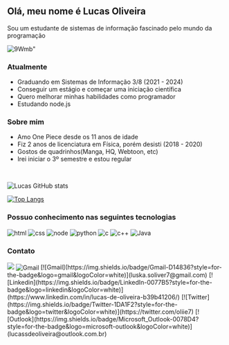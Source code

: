 ## Olá, meu nome é Lucas Oliveira

Sou um estudante de sistemas de informação fascinado pelo mundo da programação
<br>

![9Wmb](https://user-images.githubusercontent.com/88242096/177854222-32315db2-4a76-4ec1-8c84-ac81117154e3.gif)" 

### Atualmente
<ul>
  <li> Graduando em Sistemas de Informação 3/8 (2021 - 2024) </li>
  <li> Conseguir um estágio e começar uma iniciação científica </li>
  <li> Quero melhorar minhas habilidades como programador </li>
  <li> Estudando node.js </li>
</ul>

### Sobre mim
<ul>
  <li> Amo One Piece desde os 11 anos de idade </li>
  <li> Fiz 2 anos de licenciatura em Física, porém desisti (2018 - 2020) </li>
  <li> Gostos de quadrinhos(Manga, HQ, Webtoon, etc) </li>
  <li> Irei iniciar o 3º semestre e estou regular</li>
</ul>
<br>


![Lucas GitHub stats](https://github-readme-stats.vercel.app/api?username=kollhall&show_icons=true&theme=tokyonight)

[![Top Langs](https://github-readme-stats.vercel.app/api/top-langs/?username=kollhall&layout=compact&langs_count=16&theme=tokyonight)](https://github.com/kollhall/github-readme-stats)

### Possuo conhecimento nas seguintes tecnologias 

<div>
   <img align="center" alt="html" src="https://img.shields.io/badge/HTML5-E34F26?style=for-the-badge&logo=html5&logoColor=white" />
   <img align="center" alt="css" src="https://img.shields.io/badge/CSS3-1572B6?style=for-the-badge&logo=css3&logoColor=white" />   
   <img align="center" alt="node" src="https://img.shields.io/badge/Node.js-43853D?style=for-the-badge&logo=node.js&logoColor=white" />  
   <img align="center" alt="python" src="https://img.shields.io/badge/Python-14354C?style=for-the-badge&logo=python&logoColor=white" />  
   <img align="center" alt="c" src="https://img.shields.io/badge/C-00599C?style=for-the-badge&logo=c&logoColor=white" />  
   <img align="center" alt="c++" src="https://img.shields.io/badge/C%2B%2B-00599C?style=for-the-badge&logo=c%2B%2B&logoColor=white" />  
   <img align="center" alt="Java" src="https://img.shields.io/badge/Java-ED8B00?style=for-the-badge&logo=java&logoColor=white" />   
</div>


### Contato
<div>
  <a href="luska.soliver7@gmail.com"><img src="https://img.shields.io/badge/Gmail-D14836?style=for-the-badge&logo=gmail&logoColor=white" class="media-object  img-responsive img-thumbnail"></a>
  
  <img align="center" alt="Gmail" src="https://img.shields.io/badge/Gmail-D14836?style=for-the-badge&logo=gmail&logoColor=white" />
   [![Gmail](https://img.shields.io/badge/Gmail-D14836?style=for-the-badge&logo=gmail&logoColor=white)](luska.soliver7@gmail.com)
   [![Linkedin](https://img.shields.io/badge/LinkedIn-0077B5?style=for-the-badge&logo=linkedin&logoColor=white)](https://www.linkedin.com/in/lucas-de-oliveira-b39b41206/)
   [![Twitter](https://img.shields.io/badge/Twitter-1DA1F2?style=for-the-badge&logo=twitter&logoColor=white)](https://twitter.com/oliie7)
   [![Outlook](https://img.shields.io/badge/Microsoft_Outlook-0078D4?style=for-the-badge&logo=microsoft-outlook&logoColor=white)](lucassdeoliveira@outlook.com.br)
</div>

